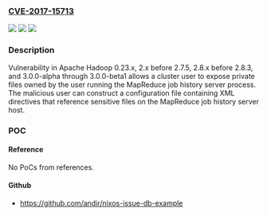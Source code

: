 ### [CVE-2017-15713](https://cve.mitre.org/cgi-bin/cvename.cgi?name=CVE-2017-15713)
![](https://img.shields.io/static/v1?label=Product&message=Apache%20Hadoop&color=blue)
![](https://img.shields.io/static/v1?label=Version&message=n%2Fa&color=blue)
![](https://img.shields.io/static/v1?label=Vulnerability&message=Information%20Disclosure&color=brighgreen)

### Description

Vulnerability in Apache Hadoop 0.23.x, 2.x before 2.7.5, 2.8.x before 2.8.3, and 3.0.0-alpha through 3.0.0-beta1 allows a cluster user to expose private files owned by the user running the MapReduce job history server process. The malicious user can construct a configuration file containing XML directives that reference sensitive files on the MapReduce job history server host.

### POC

#### Reference
No PoCs from references.

#### Github
- https://github.com/andir/nixos-issue-db-example

